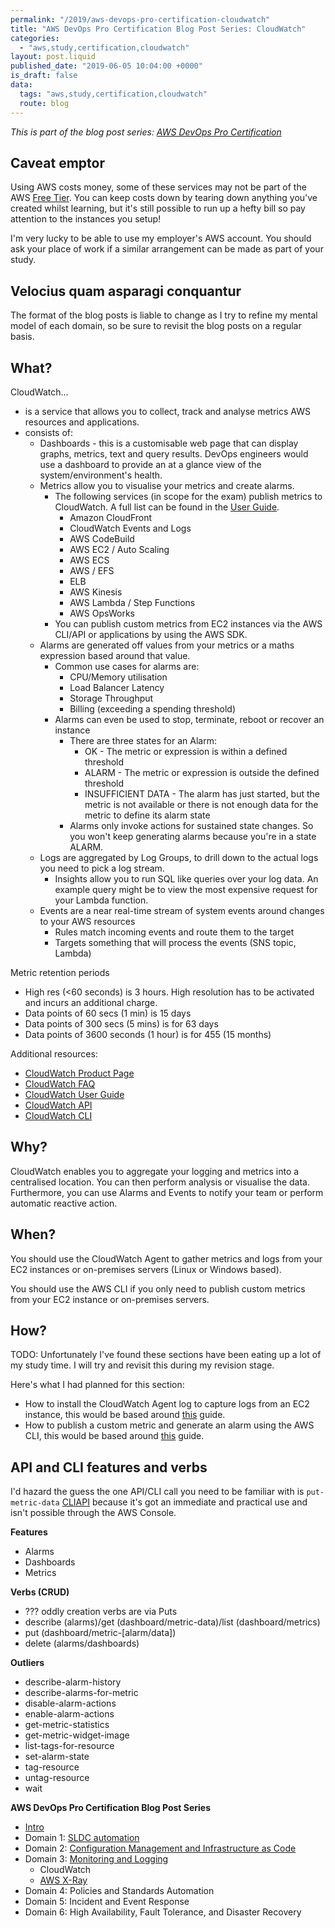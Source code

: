 ```yaml
---
permalink: "/2019/aws-devops-pro-certification-cloudwatch"
title: "AWS DevOps Pro Certification Blog Post Series: CloudWatch"
categories:
  - "aws,study,certification,cloudwatch"
layout: post.liquid
published_date: "2019-06-05 10:04:00 +0000"
is_draft: false
data:
  tags: "aws,study,certification,cloudwatch"
  route: blog
---
```


_This is part of the blog post series: [AWS DevOps Pro Certification](/2019/aws-devops-pro-certification-intro/)_

## Caveat emptor

Using AWS costs money, some of these services may not be part of the AWS [Free Tier][aws_free_tier]. You can keep costs down by tearing down anything you've created whilst learning, but it's still possible to run up a hefty bill so pay attention to the instances you setup!

I'm very lucky to be able to use my employer's AWS account. You should ask your place of work if a similar arrangement can be made as part of your study.

## Velocius quam asparagi conquantur

The format of the blog posts is liable to change as I try to refine my mental model of each domain, so be sure to revisit the blog posts on a regular basis.

## What?

CloudWatch...

- is a service that allows you to collect, track and analyse metrics AWS resources and applications.
- consists of:
  - Dashboards - this is a customisable web page that can display graphs, metrics, text and query results. DevOps engineers would use a dashboard to provide an at a glance view of the system/environment's health.
  - Metrics allow you to visualise your metrics and create alarms.
    - The following services (in scope for the exam) publish metrics to CloudWatch. A full list can be found in the [User Guide][docs_ug_metric_publishers].
      - Amazon CloudFront
      - CloudWatch Events and Logs
      - AWS CodeBuild
      - AWS EC2 / Auto Scaling
      - AWS ECS
      - AWS / EFS
      - ELB
      - AWS Kinesis
      - AWS Lambda / Step Functions
      - AWS OpsWorks
    - You can publish custom metrics from EC2 instances via the AWS CLI/API or applications by using the AWS SDK.
  - Alarms are generated off values from your metrics or a maths expression based around that value.
    - Common use cases for alarms are:
      - CPU/Memory utilisation
      - Load Balancer Latency
      - Storage Throughput
      - Billing (exceeding a spending threshold)
    - Alarms can even be used to stop, terminate, reboot or recover an instance
      - There are three states for an Alarm:
        - OK - The metric or expression is within a defined threshold
        - ALARM - The metric or expression is outside the defined threshold
        - INSUFFICIENT DATA - The alarm has just started, but the metric is not available or there is not enough data for the metric to define its alarm state
      - Alarms only invoke actions for sustained state changes. So you won't keep generating alarms because you're in a state ALARM.
  - Logs are aggregated by Log Groups, to drill down to the actual logs you need to pick a log stream.
    - Insights allow you to run SQL like queries over your log data. An example query might be to view the most expensive request for your Lambda function.
  - Events are a near real-time stream of system events around changes to your AWS resources
    - Rules match incoming events and route them to the target
    - Targets something that will process the events (SNS topic, Lambda)
  
Metric retention periods

- High res (<60 seconds) is 3 hours. High resolution has to be activated and incurs an additional charge.
- Data points of 60 secs (1 min) is 15 days
- Data points of 300 secs (5 mins) is for 63 days
- Data points of 3600 seconds (1 hour) is for 455 (15 months)

Additional resources:

- [CloudWatch Product Page][aws_cloudwatch]
- [CloudWatch FAQ][docs_faq]
- [CloudWatch User Guide][docs_ug]
- [CloudWatch API][docs_api]
- [CloudWatch CLI][docs_cli]

## Why?

CloudWatch enables you to aggregate your logging and metrics into a centralised location. You can then perform analysis or visualise the data. Furthermore, you can use Alarms and Events to notify your team or perform automatic reactive action.

## When?

You should use the CloudWatch Agent to gather metrics and logs from your EC2 instances or on-premises servers (Linux or Windows based).

You should use the AWS CLI if you only need to publish custom metrics from your EC2 instance or on-premises servers.

## How?

TODO: Unfortunately I've found these sections have been eating up a lot of my study time. I will try and revisit this during my revision stage.

Here's what I had planned for this section:

- How to install the CloudWatch Agent log to capture logs from an EC2 instance, this would be based around [this][docs_ug_cw_agent] guide.
- How to publish a custom metric and generate an alarm using the AWS CLI, this would be based around [this][docs_ug_custom_metrics] guide.

## API and CLI features and verbs

I'd hazard the guess the one API/CLI call you need to be familiar with is `put-metric-data` [CLI][docs_cli_put_metric_data][API][docs_api_put_metric_data] because it's got an immediate and practical use and isn't possible through the AWS Console.

**Features**

- Alarms
- Dashboards
- Metrics

**Verbs (CRUD)**

- ??? oddly creation verbs are via Puts
- describe (alarms)/get (dashboard/metric-data)/list (dashboard/metrics)
- put (dashboard/metric-[alarm/data])
- delete (alarms/dashboards)

**Outliers**

- describe-alarm-history
- describe-alarms-for-metric
- disable-alarm-actions
- enable-alarm-actions
- get-metric-statistics
- get-metric-widget-image
- list-tags-for-resource
- set-alarm-state
- tag-resource
- untag-resource
- wait

[aws_free_tier]: https://aws.amazon.com/free/
[docs_ug_metric_publishers]: https://docs.aws.amazon.com/AmazonCloudWatch/latest/monitoring/aws-services-cloudwatch-metrics.html
[aws_cloudwatch]: https://aws.amazon.com/cloudwatch/
[docs_faq]: https://aws.amazon.com/cloudwatch/faqs/
[docs_ug]: https://docs.aws.amazon.com/AmazonCloudWatch/latest/monitoring/index.html
[docs_ug_custom_metrics]: https://docs.aws.amazon.com/AmazonCloudWatch/latest/monitoring/PublishMetrics.html
[docs_ug_cw_agent]: https://docs.aws.amazon.com/AmazonCloudWatch/latest/monitoring/Install-CloudWatch-Agent.html
[docs_api]: https://docs.aws.amazon.com/AmazonCloudWatch/latest/APIReference/index.html
[docs_api_put_metric_data]: https://docs.aws.amazon.com/AmazonCloudWatch/latest/APIReference/API_PutMetricData.html
[docs_cli]: https://docs.aws.amazon.com/cli/latest/reference/cloudwatch/index.html
[docs_cli_put_metric_data]: https://docs.aws.amazon.com/cli/latest/reference/cloudwatch/put-metric-data.html


**AWS DevOps Pro Certification Blog Post Series**

- [Intro](/2019/aws-devops-pro-certification-intro/)
- Domain 1: [SLDC automation](/2019/aws-devops-pro-certification-sdlc-intro/)
- Domain 2: [Configuration Management and Infrastructure as Code](/2019/aws-devops-pro-certification-configuration-management-and-infrastructure-as-code-intro/)
- Domain 3: [Monitoring and Logging](/2019/aws-devops-pro-certification-monitoring-and-logging/)
  - CloudWatch
  - [AWS X-Ray](/2019/aws-devops-pro-certification-xray/)
- Domain 4: Policies and Standards Automation
- Domain 5: Incident and Event Response
- Domain 6: High Availability, Fault Tolerance, and Disaster Recovery